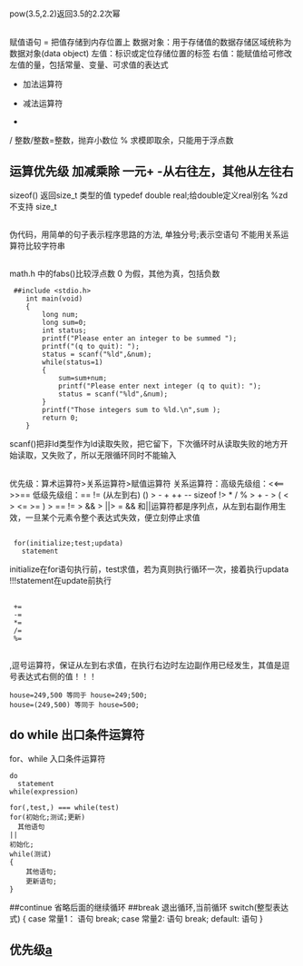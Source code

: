 ##
 pow(3.5,2.2)返回3.5的2.2次幂
##
 赋值语句 = 把值存储到内存位置上
 数据对象：用于存储值的数据存储区域统称为数据对象(data object)
 左值：标识或定位存储位置的标签
 右值：能赋值给可修改左值的量，包括常量、变量、可求值的表达式
 + 加法运算符
 - 减法运算符
 *
 / 整数/整数=整数，抛弃小数位
 % 求模即取余，只能用于浮点数
 ## 运算优先级 加减乘除 一元+ -从右往左，其他从左往右
 sizeof() 返回size_t 类型的值
 typedef double real;给double定义real别名 %zd 不支持 size_t
##
 伪代码，用简单的句子表示程序思路的方法,
 单独分号;表示空语句
 不能用关系运算符比较字符串
##
 math.h 中的fabs()比较浮点数
 0 为假，其他为真，包括负数
```
 ##include <stdio.h>
    int main(void)
    {
        long num;
        long sum=0;
        int status;
        printf("Please enter an integer to be summed ");
        printf("(q to quit): ");
        status = scanf("%ld",&num);
        while(status=1)
        {
            sum=sum+num;
            printf("Please enter next integer (q to quit): ");
            status = scanf("%ld",&num);
        }
        printf("Those integers sum to %ld.\n",sum );
        return 0;
    }
```
scanf()把非ld类型作为ld读取失败，把它留下，下次循环时从读取失败的地方开始读取，又失败了，所以无限循环同时不能输入
##
 优先级：算术运算符>关系运算符>赋值运算符
 关系运算符：高级先级组：<<== >>==
             低级先级组：== !=  (从左到右) 
 () > - + ++ -- sizeof !> * / % > + - > ( < > <= >= ) > == != > && > ||> =
 && 和||运算符都是序列点，从左到右副作用生效，一旦某个元素令整个表达式失效，便立刻停止求值
## 
```
 for(initialize;test;updata)
   statement
 ```
 initialize在for语句执行前，test求值，若为真则执行循环一次，接着执行updata !!!statement在update前执行
##
``` 先运算后将运算结果赋值，优先级同 =
 +=  
 -=
 *=
 /=
 %=
```
##
 ,逗号运算符，保证从左到右求值，在执行右边时左边副作用已经发生，其值是逗号表达式右侧的值！！！
```
house=249,500 等同于 house=249;500;
house=(249,500) 等同于 house=500;
```
## do while 出口条件运算符
 for、while 入口条件运算符
```
do
  statement
while(expression)
```
```
for(,test,) === while(test)
for(初始化;测试;更新)
  其他语句
||
初始化;
while(测试)
{
    其他语句;
    更新语句;
}
```
##continue 省略后面的继续循环
##break 退出循环,当前循环
 switch(整型表达式)
 {
    case 常量1：
        语句
        break;
    case 常量2:
        语句
        break;
    default:
        语句
 }
## 优先级[a](https://blog.csdn.net/yuliying/article/details/72898132)
